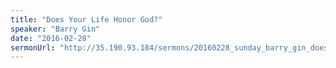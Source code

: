 ```yaml
---
title: "Does Your Life Honor God?"
speaker: "Barry Gin"
date: "2016-02-28"
sermonUrl: "http://35.190.93.184/sermons/20160228_sunday_barry_gin_does_your_life_honor_god.mp3"
---
```

